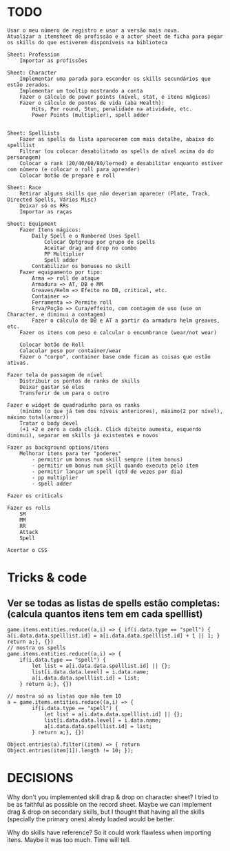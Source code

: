# TODO
    Usar o meu número de registro e usar a versão mais nova.
    Atualizar a itemsheet de profissão e a actor sheet de ficha para pegar os skills do que estiverem disponíveis na biblioteca

    Sheet: Profession
        Importar as profissões

    Sheet: Character
        Implementar uma parada para esconder os skills secundários que estão zerados.
        Implementar um tooltip mostrando a conta
        Fazer o cálculo de power points (nível, stat, e itens mágicos)
        Fazer o cálculo de pontos de vida (aba Health):
            Hits, Per round, Stun, penalidade na atividade, etc.
            Power Points (multiplier), spell adder

        
	Sheet: SpellLists
        Fazer as spells da lista aparecerem com mais detalhe, abaixo do spelllist
        Filtrar (ou colocar desabilitado os spells de nível acima do do personagem)
        Colocar o rank (20/40/60/80/lerned) e desabilitar enquanto estiver com número (e colocar o roll para aprender)
        Colocar botão de prepare e roll

    Sheet: Race
        Retirar alguns skills que não deveriam aparecer (Plate, Track, Directed Spells, Vários Misc)
        Deixar só os RRs
        Importar as raças

    Sheet: Equipment
        Fazer Itens mágicos:
            Daily Spell e o Numbered Uses Spell
			    Colocar Optgroup por grupo de spells
                Aceitar drag and drop no combo
                PP Multiplier
                Spell adder
    		Contabilizar os bonuses no skill
        Fazer equipamento por tipo:
            Arma => roll de ataque
            Armadura => AT, DB e MM
            Greaves/Helm => Efeito no DB, critical, etc.
            Container =>
            Ferramenta => Permite roll
            Erva/Poção => Cura/effeito, com contagem de uso (use on Character, e diminui a contagem)
            Fazer o cálculo de DB e AT a partir da armadura helm greaves, etc.
        Fazer os itens com peso e calcular o encumbrance (wear/not wear)

        Colocar botão de Roll
        Calacular peso por container/wear
        Fazer o "corpo", container base onde ficam as coisas que estão ativas.

    Fazer tela de passagem de nível
        Distribuir os pontos de ranks de skills
        Deixar gastar só eles
        Transferir de um para o outro

    Fazer o widget de quadradinho para os ranks
        (mínimo (o que já tem dos níveis anteriores), máximo(2 por nível), máximo total(armor))
        Tratar o body devel
        (+1 +2 e zero a cada click. Click diteito aumenta, esquerdo diminui), separar em skills já existentes e novos

    Fazer as background options/itens
        Melhorar itens para ter "poderes"
            - permitir um bonus num skill sempre (item bonus)
            - permitir um bonus num skill quando executa pelo item
            - permitir lançar um spell (qtd de vezes por dia)
            - pp multiplier
            - spell adder
            
    Fazer os criticals

    Fazer os rolls
        SM
        MM
        RR
        Attack
        Spell

    Acertar o CSS

# Tricks & code

## Ver se todas as listas de spells estão completas: (calcula quantos itens tem em cada spelllist)
    game.items.entities.reduce((a,i) => { if(i.data.type == "spell") { a[i.data.data.spelllist.id] = a[i.data.data.spelllist.id] + 1 || 1; } return a;}, {})
    // mostra os spells
    game.items.entities.reduce((a,i) => { 
        if(i.data.type == "spell") { 
            let list = a[i.data.data.spelllist.id] || {};
            list[i.data.data.level] = i.data.name; 
            a[i.data.data.spelllist.id] = list;
        } return a;}, {})

    // mostra só as listas que não tem 10
    a = game.items.entities.reduce((a,i) => { 
            if(i.data.type == "spell") { 
                let list = a[i.data.data.spelllist.id] || {};
                list[i.data.data.level] = i.data.name; 
                a[i.data.data.spelllist.id] = list;
            } return a;}, {})

    Object.entries(a).filter((item) => { return Object.entries(item[1]).length != 10; });


# DECISIONS

Why don't you implemented skill drap & drop on character sheet?
    I tried to be as faithful as possible on the record sheet. Maybe we can implement drag & drop on secondary skills, but I thought that having all the skills (specially the primary ones) alredy loaded would be better.

Why do skills have reference?
    So it could work flawless when importing itens. Maybe it was too much. Time will tell.

